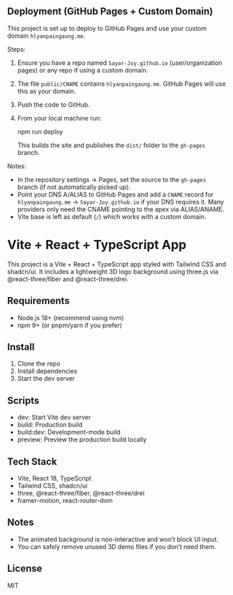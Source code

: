 ## Deployment (GitHub Pages + Custom Domain)

This project is set up to deploy to GitHub Pages and use your custom domain `hlyanpaingaung.me`.

Steps:

1. Ensure you have a repo named `Sayar-Joy.github.io` (user/organization pages) or any repo if using a custom domain.
2. The file `public/CNAME` contains `hlyanpaingaung.me`. GitHub Pages will use this as your domain.
3. Push the code to GitHub.
4. From your local machine run:

   npm run deploy

   This builds the site and publishes the `dist/` folder to the `gh-pages` branch.

Notes:

- In the repository settings → Pages, set the source to the `gh-pages` branch (if not automatically picked up).
- Point your DNS A/ALIAS to GitHub Pages and add a `CNAME` record for `hlyanpaingaung.me` → `Sayar-Joy.github.io` if your DNS requires it. Many providers only need the CNAME pointing to the apex via ALIAS/ANAME.
- Vite base is left as default (`/`) which works with a custom domain.

# Vite + React + TypeScript App

This project is a Vite + React + TypeScript app styled with Tailwind CSS and shadcn/ui. It includes a lightweight 3D logo background using three.js via @react-three/fiber and @react-three/drei.

## Requirements

- Node.js 18+ (recommend using nvm)
- npm 9+ (or pnpm/yarn if you prefer)

## Install

1. Clone the repo
2. Install dependencies
3. Start the dev server

## Scripts

- dev: Start Vite dev server
- build: Production build
- build:dev: Development-mode build
- preview: Preview the production build locally

## Tech Stack

- Vite, React 18, TypeScript
- Tailwind CSS, shadcn/ui
- three, @react-three/fiber, @react-three/drei
- framer-motion, react-router-dom

## Notes

- The animated background is non-interactive and won’t block UI input.
- You can safely remove unused 3D demo files if you don’t need them.

## License

MIT
